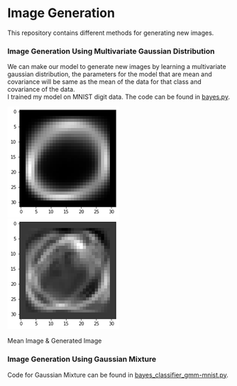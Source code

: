 # Image Generation
This repository contains different methods for generating new images.

### Image Generation Using Multivariate Gaussian Distribution 
We can make our model to generate new images by learning a multivariate gaussian distribution, the parameters for the model that are mean and covariance will be same as the mean of the data for that class and covariance of the data. <br>
I trained my model on MNIST digit data. The code can be found in [bayes.py](https://github.com/i-m-vivek/generating_images/blob/master/bayes.py).


![Zero Mean](https://github.com/i-m-vivek/generating_images/blob/master/images/Bayes_Gen/zero.png "Zero Mean")
![Zero Generated](https://github.com/i-m-vivek/generating_images/blob/master/images/Bayes_Gen/zero_gen.png "Zero Generated")

Mean Image & Generated Image

### Image Generation Using Gaussian Mixture 
Code for Gaussian Mixture can be found in [bayes_classifier_gmm-mnist.py](https://github.com/i-m-vivek/generating_images/blob/master/bayes_classifier_gmm-mnist.py).

